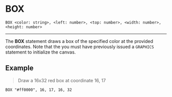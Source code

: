 # BOX
```
BOX <color: string>, <left: number>, <top: number>, <width: number>, <height: number>
```
---

The **BOX** statement draws a box of the specified color at the provided
coordinates. Note that the you must have previously issued a `GRAPHICS` statement
to initialize the canvas.

## Example

> Draw a 16x32 red box at coordinate 16, 17
```
BOX "#ff0000", 16, 17, 16, 32
```